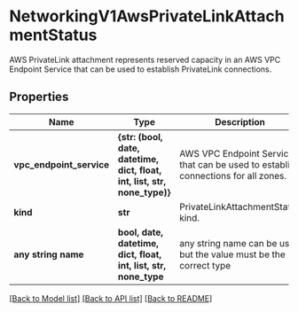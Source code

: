# NetworkingV1AwsPrivateLinkAttachmentStatus

AWS PrivateLink attachment represents reserved capacity in an AWS VPC Endpoint Service that can be used to establish PrivateLink connections. 

## Properties
Name | Type | Description | Notes
------------ | ------------- | ------------- | -------------
**vpc_endpoint_service** | **{str: (bool, date, datetime, dict, float, int, list, str, none_type)}** | AWS VPC Endpoint Service that can be used to establish connections for all zones.  | [readonly] 
**kind** | **str** | PrivateLinkAttachmentStatus kind. | [readonly] defaults to "AwsPrivateLinkAttachmentStatus"
**any string name** | **bool, date, datetime, dict, float, int, list, str, none_type** | any string name can be used but the value must be the correct type | [optional]

[[Back to Model list]](../README.md#documentation-for-models) [[Back to API list]](../README.md#documentation-for-api-endpoints) [[Back to README]](../README.md)


